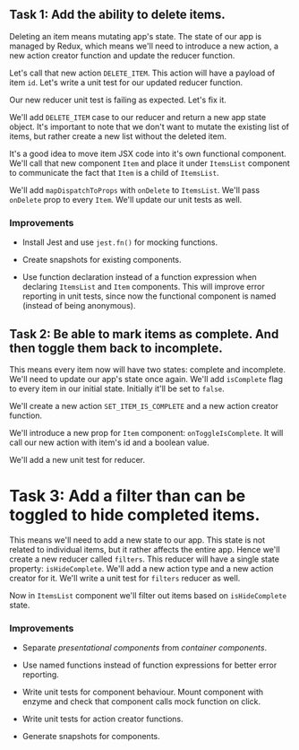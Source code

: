## Task 1: Add the ability to delete items.

Deleting an item means mutating app's state. The state of our app is managed by Redux, which means we'll need to introduce a new action, a new action creator function and update the reducer function.

Let's call that new action `DELETE_ITEM`. This action will have a payload of item `id`. Let's write a unit test for our updated reducer function.

Our new reducer unit test is failing as expected. Let's fix it.

We'll add `DELETE_ITEM` case to our reducer and return a new app state object. It's important to note that we don't want to mutate the existing list of items, but rather create a new list without the deleted item.

It's a good idea to move item JSX code into it's own functional component. We'll call that new component `Item`  and place it under `ItemsList` component to communicate the fact that `Item` is a child of `ItemsList`.

We'll add `mapDispatchToProps` with `onDelete` to `ItemsList`. We'll pass `onDelete` prop to every `Item`. We'll update our unit tests as well.

### Improvements

+ Install Jest and use `jest.fn()` for mocking functions.

+ Create snapshots for existing components.

+ Use function declaration instead of a function expression when declaring `ItemsList` and `Item` components. This will improve error reporting in unit tests, since now the functional component is named (instead of being anonymous).

## Task 2: Be able to mark items as complete. And then toggle them back to incomplete.

This means every item now will have two states: complete and incomplete. We'll need to update our app's state once again. We'll add `isComplete` flag to every item in our initial state. Initially it'll be set to `false`.

We'll create a new action `SET_ITEM_IS_COMPLETE` and a new action creator function.

We'll introduce a new prop for `Item` component: `onToggleIsComplete`. It will call our new action with item's id and a boolean value.

We'll add a new unit test for reducer.

# Task 3: Add a filter than can be toggled to hide completed items.

This means we'll need to add a new state to our app. This state is not related to individual items, but it rather affects the entire app. Hence we'll create a new reducer called `filters`. This reducer will have a single state property: `isHideComplete`. We'll add a new action type and a new action creator for it. We'll write a unit test for `filters` reducer as well.

Now in `ItemsList` component we'll filter out items based on `isHideComplete` state.

### Improvements

+ Separate _presentational components_ from _container components_.

+ Use named functions instead of function expressions for better error reporting.

+ Write unit tests for component behaviour. Mount component with enzyme and check that component calls mock function on click.

+ Write unit tests for action creator functions.

+ Generate snapshots for components.
